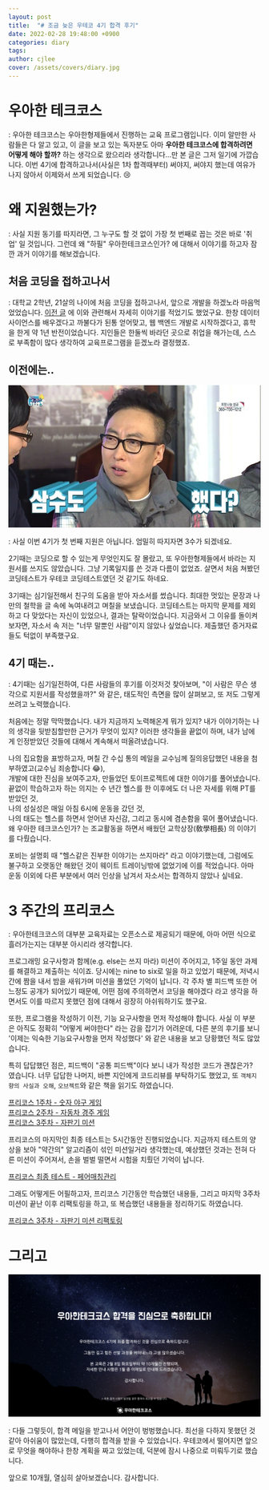 ```yaml
---
layout: post
title:  "# 조금 늦은 우테코 4기 합격 후기"
date: 2022-02-28 19:48:00 +0900
categories: diary
tags: 
author: cjlee
cover: /assets/covers/diary.jpg
---
```



# 우아한 테크코스
: 우아한 테크코스는 우아한형제들에서 진행하는 교육 프로그램입니다. 이미 알만한 사람들은 다 알고 있고, 이 글을 보고 있는 독자분도 아마 **우아한 테크코스에 합격하려면 어떻게 해야 할까?** 하는 생각으로 왔으리라 생각합니다...만 본 글은 그저 일기에 가깝습니다. 이번 4기에 합격하고나서(사실은 1차 합격때부터) 써야지, 써야지 했는데 여유가 나지 않아서 이제와서 쓰게 되었습니다. 😢

# 왜 지원했는가?
: 사실 지원 동기를 따지라면, 그 누구도 할 것 없이 가장 첫 번째로 꼽는 것은 바로 '취업' 일 것입니다. 그런데 왜 "하필" 우아한테크코스인가? 에 대해서 이야기를 하고자 잠깐 과거 이야기를 해보겠습니다.

## 처음 코딩을 접하고나서
: 대학교 2학년, 21살의 나이에 처음 코딩을 접하고나서, 앞으로 개발을 하겠노라 마음먹었었습니다. [이전 글](https://cjlee38.github.io/diary/why_data_engineer) 에 이와 관련해서 자세히 이야기를 적었기도 했었구요. 한창 데이터 사이언스를 배우겠다고 까불다가 된통 얻어맞고, 웹 백엔드 개발로 시작하겠다고, 휴학을 한게 약 1년 반전이었습니다. 지인들은 한둘씩 바라던 곳으로 취업을 해가는데, 스스로 부족함이 많다 생각하여 교육프로그램을 듣겠노라 결정했죠.

## 이전에는..
![](../../assets/images/2022-02-28-20-09-05.png)

: 사실 이번 4기가 첫 번째 지원은 아닙니다. 엄밀히 따지자면 3수가 되겠네요. 

2기때는 코딩으로 할 수 있는게 무엇인지도 잘 몰랐고, 또 우아한형제들에서 바라는 지원서를 쓰지도 않았습니다. 그냥 기록일지를 쓴 것과 다름이 없었죠. 살면서 처음 쳐봤던 코딩테스트가 우테코 코딩테스트였던 것 같기도 하네요. 

3기때는 심기일전해서 친구의 도움을 받아 자소서를 썼습니다. 최대한 멋있는 문장과 나만의 철학을 글 속에 녹여내려고 며칠을 보냈습니다. 코딩테스트는 마지막 문제를 제외하고 다 맞았다는 자신이 있었으나, 결과는 탈락이었습니다.  지금와서 그 이유를 돌이켜보자면, 자소서 속 저는 "너무 말뿐인 사람"이지 않았나 싶었습니다. 제출했던 증거자료들도 턱없이 부족했구요.

## 4기 때는..
: 4기때는 심기일전하여, 다른 사람들의 후기를 이것저것 찾아보며, "이 사람은 무슨 생각으로 지원서를 작성했을까?" 와 같은, 태도적인 측면을 많이 살펴보고, 또 저도 그렇게 쓰려고 노력했습니다.

처음에는 정말 막막했습니다. 내가 지금까지 노력해온게 뭐가 있지? 내가 이야기하는 나의 생각을 뒷받침할만한 근거가 무엇이 있지? 이러한 생각들을 끝없이 하며, 내가 남에게 인정받았던 것들에 대해서 계속해서 떠올려냈습니다.

나의 집요함을 표방하고자, 며칠 간 수십 통의 메일을 교수님께 질의응답했던 내용을 첨부하였고(교수님 죄송합니다 😂),  
개발에 대한 진심을 보여주고자, 만들었던 토이프로젝트에 대한 이야기를 풀어냈습니다.  
끝없이 학습하고자 하는 의지는 수 년간 헬스를 한 이후에도 더 나은 자세를 위해 PT를 받았던 것,  
나의 성실성은 매일 아침 6시에 운동을 갔던 것,  
나의 태도는 헬스를 하면서 얻어낸 자신감, 그리고 동시에 겸손함을 묶어 풀어냈습니다.  
왜 우아한 테크코스인가? 는 조교활동을 하면서 배웠던 교학상장(敎學相長) 의 이야기를 다뤘습니다.

포비는 설명회 때 "헬스같은 진부한 이야기는 쓰지마라" 라고 이야기했는데, 그럼에도 불구하고 오랫동안 해왔던 것이 웨이트 트레이닝밖에 없었기에 이를 적었습니다. 아마 운동 이외에 다른 부분에서 여러 인상을 남겨서 자소서는 합격하지 않았나 싶네요.

# 3 주간의 프리코스
: 우아한테크코스의 대부분 교육자료는 오픈소스로 제공되기 때문에, 아마 어떤 식으로 흘러가는지는 대부분 아시리라 생각합니다.  

프로그래밍 요구사항과 함께(e.g. else는 쓰지 마라) 미션이 주어지고, 1주일 동안 과제를 해결하고 제출하는 식이죠. 당시에는 nine to six로 일을 하고 있었기 때문에, 저녁시간에 짬을 내서 밤을 새워가며 미션을 풀었던 기억이 납니다. 각 주차 별 피드백 또한 어느정도 공개가 되어있기 때문에, 어떤 점에 주의하면서 코딩을 해야겠다 라고 생각을 하면서도 이를 따르지 못했던 점에 대해서 굉장히 아쉬워하기도 했구요.

또한, 프로그램을 작성하기 이전, 기능 요구사항을 먼저 작성해야 합니다. 사실 이 부분은 아직도 정확히 "어떻게 써야한다" 라는 감을 잡기가 어려운데, 다른 분의 후기를 보니 '이제는 익숙한 기능요구사항을 먼저 작성했다' 와 같은 내용을 보고 당황했던 적도 많았습니다.

특히 답답했던 점은, 피드백이 "공통 피드백"이다 보니 내가 작성한 코드가 괜찮은가? 였습니다. 너무 답답한 나머지, 바쁜 지인에게 코드리뷰를 부탁하기도 했었고, 또 `객체지향의 사실과 오해`, `오브젝트`와 같은 책을 읽기도 하였습니다.

[프리코스 1주차 - 숫자 야구 게임](https://github.com/woowacourse/java-baseball-precourse/pull/505)  
[프리코스 2주차 - 자동차 경주 게임](https://github.com/woowacourse/java-racingcar-precourse/pull/489)  
[프리코스 3주차 - 자판기 미션](https://github.com/woowacourse/java-vendingmachine-precourse/pull/99)

프리코스의 마지막인 최종 테스트는 5시간동안 진행되었습니다. 지금까지 테스트의 양상을 보아 "약간의" 알고리즘이 섞인 미션일거라 생각했는데, 예상했던 것과는 전혀 다른 미션이 주어져서, 손을 벌벌 떨면서 시험을 치뤘던 기억이 납니다.

[프리코스 최종 테스트 - 페어매칭관리](https://github.com/woowacourse/java-pairmatching-precourse/pull/68)

그래도 어떻게든 어필하고자, 프리코스 기간동안 학습했던 내용들, 그리고 마지막 3주차 미션이 끝난 이후 리팩토링을 하고, 또 복습했던 내용들을 정리하기도 하였습니다. 

[프리코스 3주차 - 자판기 미션 리팩토링](https://github.com/cjlee38/java-vendingmachine-precourse/blob/retrial/docs/lookback.md)


# 그리고

![](../../assets/images/2022-02-28-20-38-41.png)

: 다들 그렇듯이, 합격 메일을 받고나서 어안이 벙벙했습니다. 최선을 다하지 못했던 것 같아 아쉬움이 많았는데, 다행히 합격을 받을 수 있었습니다. 우테코에서 떨어지면 앞으로 무엇을 해야하나 한창 계획을 짜고 있었는데, 덕분에 잠시 나중으로 미뤄두기로 했습니다.

앞으로 10개월, 열심히 살아보겠습니다. 감사합니다.
